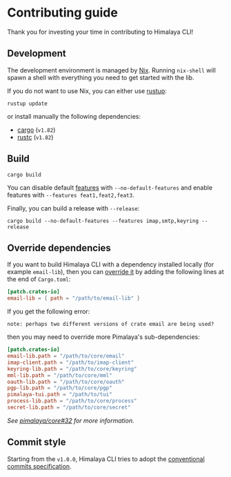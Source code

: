 # Contributing guide

Thank you for investing your time in contributing to Himalaya CLI!

## Development

The development environment is managed by [Nix](https://nixos.org/download.html).
Running `nix-shell` will spawn a shell with everything you need to get started with the lib.

If you do not want to use Nix, you can either use [rustup](https://rust-lang.github.io/rustup/index.html):

```text
rustup update
```

or install manually the following dependencies:

- [cargo](https://doc.rust-lang.org/cargo/) (`v1.82`)
- [rustc](https://doc.rust-lang.org/stable/rustc/platform-support.html) (`v1.82`)

## Build

```text
cargo build
```

You can disable default [features](https://doc.rust-lang.org/cargo/reference/features.html) with `--no-default-features` and enable features with `--features feat1,feat2,feat3`.

Finally, you can build a release with `--release`:

```text
cargo build --no-default-features --features imap,smtp,keyring --release
```

## Override dependencies

If you want to build Himalaya CLI with a dependency installed locally (for example `email-lib`), then you can [override it](https://doc.rust-lang.org/cargo/reference/overriding-dependencies.html) by adding the following lines at the end of `Cargo.toml`:

```toml
[patch.crates-io]
email-lib = { path = "/path/to/email-lib" }
```

If you get the following error:

```text
note: perhaps two different versions of crate email are being used?
```

then you may need to override more Pimalaya's sub-dependencies:

```toml
[patch.crates-io]
email-lib.path = "/path/to/core/email"
imap-client.path = "/path/to/imap-client"
keyring-lib.path = "/path/to/core/keyring"
mml-lib.path = "/path/to/core/mml"
oauth-lib.path = "/path/to/core/oauth"
pgp-lib.path = "/path/to/core/pgp"
pimalaya-tui.path = "/path/to/tui"
process-lib.path = "/path/to/core/process"
secret-lib.path = "/path/to/core/secret"
```

*See [pimalaya/core#32](https://github.com/pimalaya/core/issues/32) for more information.*

## Commit style

Starting from the `v1.0.0`, Himalaya CLI tries to adopt the [conventional commits specification](https://github.com/conventional-commits/conventionalcommits.org).
